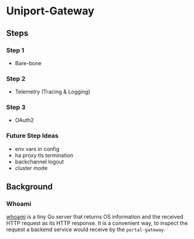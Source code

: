 # Uniport-Gateway

## Steps

### Step 1

* Bare-bone

### Step 2

* Telemetry (Tracing & Logging)

### Step 3

* OAuth2

### Future Step Ideas

* env vars in config
* ha proxy tls termination
* backchannel logout
* cluster mode

## Background

### Whoami

[whoami](https://github.com/traefik/whoami) is a tiny Go server that returns OS information and the received HTTP request as its HTTP response. It is a
convenient way, to inspect the request a backend service would receive by the `portal-gateway`.
